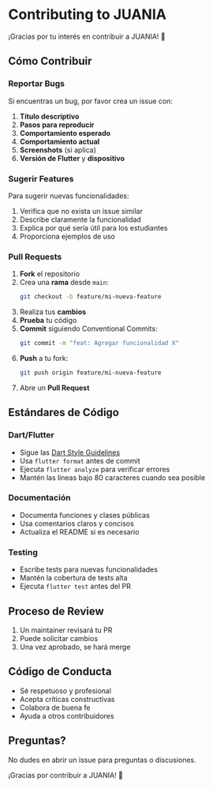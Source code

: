 # Contributing to JUANIA

¡Gracias por tu interés en contribuir a JUANIA! 🎉

## Cómo Contribuir

### Reportar Bugs

Si encuentras un bug, por favor crea un issue con:

1. **Título descriptivo**
2. **Pasos para reproducir**
3. **Comportamiento esperado**
4. **Comportamiento actual**
5. **Screenshots** (si aplica)
6. **Versión de Flutter** y **dispositivo**

### Sugerir Features

Para sugerir nuevas funcionalidades:

1. Verifica que no exista un issue similar
2. Describe claramente la funcionalidad
3. Explica por qué sería útil para los estudiantes
4. Proporciona ejemplos de uso

### Pull Requests

1. **Fork** el repositorio
2. Crea una **rama** desde `main`:
   ```bash
   git checkout -b feature/mi-nueva-feature
   ```
3. Realiza tus **cambios**
4. **Prueba** tu código
5. **Commit** siguiendo Conventional Commits:
   ```bash
   git commit -m "feat: Agregar funcionalidad X"
   ```
6. **Push** a tu fork:
   ```bash
   git push origin feature/mi-nueva-feature
   ```
7. Abre un **Pull Request**

## Estándares de Código

### Dart/Flutter

- Sigue las [Dart Style Guidelines](https://dart.dev/guides/language/effective-dart/style)
- Usa `flutter format` antes de commit
- Ejecuta `flutter analyze` para verificar errores
- Mantén las líneas bajo 80 caracteres cuando sea posible

### Documentación

- Documenta funciones y clases públicas
- Usa comentarios claros y concisos
- Actualiza el README si es necesario

### Testing

- Escribe tests para nuevas funcionalidades
- Mantén la cobertura de tests alta
- Ejecuta `flutter test` antes del PR

## Proceso de Review

1. Un maintainer revisará tu PR
2. Puede solicitar cambios
3. Una vez aprobado, se hará merge

## Código de Conducta

- Sé respetuoso y profesional
- Acepta críticas constructivas
- Colabora de buena fe
- Ayuda a otros contribuidores

## Preguntas?

No dudes en abrir un issue para preguntas o discusiones.

¡Gracias por contribuir a JUANIA! 🚀
